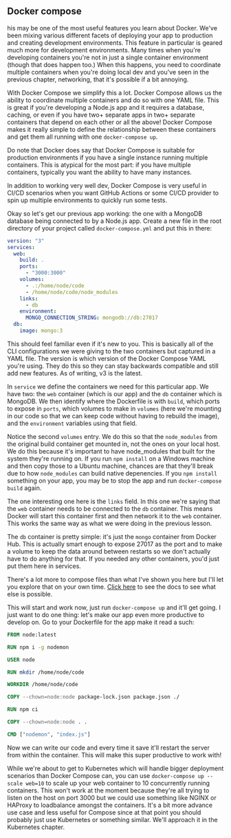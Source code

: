 ## Docker compose 

his may be one of the most useful features you learn about Docker. We've been mixing various different facets of deploying your app to production and creating development environments. This feature in particular is geared much more for development environments. Many times when you're developing containers you're not in just a single container environment (though that does happen too.) When this happens, you need to coordinate multiple containers when you're doing local dev and you've seen in the previous chapter, networking, that it's possible if a bit annoying.

With Docker Compose we simplify this a lot. Docker Compose allows us the ability to coordinate multiple containers and do so with one YAML file. This is great if you're developing a Node.js app and it requires a database, caching, or even if you have two+ separate apps in two+ separate containers that depend on each other or all the above! Docker Compose makes it really simple to define the relationship between these containers and get them all running with one `docker-compose up`.

Do note that Docker does say that Docker Compose is suitable for production environments if you have a single instance running multiple containers. This is atypical for the most part: if you have multiple containers, typically you want the ability to have many instances.

In addition to working very well dev, Docker Compose is very useful in CI/CD scenarios when you want GitHub Actions or some CI/CD provider to spin up multiple environments to quickly run some tests.

Okay so let's get our previous app working: the one with a MongoDB database being connected to by a Node.js app. Create a new file in the root directory of your project called `docker-compose.yml` and put this in there:

```yml
version: "3"
services:
  web:
    build: .
    ports:
      - "3000:3000"
    volumes:
      - .:/home/node/code
      - /home/node/code/node_modules
    links:
      - db
    environment:
      MONGO_CONNECTION_STRING: mongodb://db:27017
  db:
    image: mongo:3
```

This should feel familiar even if it's new to you. This is basically all of the CLI configurations we were giving to the two containers but captured in a YAML file. The version is which version of the Docker Compose YAML you're using. They do this so they can stay backwards compatible and still add new features. As of writing, v3 is the latest.

In `service` we define the containers we need for this particular app. We have two: the `web` container (which is our app) and the `db` container which is MongoDB. We then identify where the Dockerfile is with `build`, which ports to expose in `ports`, which volumes to make in `volumes` (here we're mounting in our code so that we can keep code without having to rebuild the image), and the `environment` variables using that field.

Notice the second `volumes` entry. We do this so that the `node_modules` from the original build container get mounted in, not the ones on your local host. We do this because it's important to have node_modules that built for the system they're running on. If you run `npm install` on a Windows machine and then copy those to a Ubuntu machine, chances are that they'll break due to how `node_modules` can build native depenencies. If you `npm install` something on your app, you may be to stop the app and run `docker-compose build` again.

The one interesting one here is the `links` field. In this one we're saying that the `web` container needs to be connected to the `db` container. This means Docker will start this container first and then network it to the `web` container. This works the same way as what we were doing in the previous lesson.

The `db` container is pretty simple: it's just the `mongo` container from Docker Hub. This is actually smart enough to expose 27017 as the port and to make a volume to keep the data around between restarts so we don't actually have to do anything for that. If you needed any other containers, you'd just put them here in services.

There's a lot more to compose files than what I've shown you here but I'll let you explore that on your own time. [Click here][compose] to see the docs to see what else is possible.

This will start and work now, just run `docker-compose up` and it'll get going. I just want to do one thing: let's make our app even more productive to develop on. Go to your Dockerfile for the app make it read a such:

```dockerfile
FROM node:latest

RUN npm i -g nodemon

USER node

RUN mkdir /home/node/code

WORKDIR /home/node/code

COPY --chown=node:node package-lock.json package.json ./

RUN npm ci

COPY --chown=node:node . .

CMD ["nodemon", "index.js"]
```

Now we can write our code and every time it save it'll restart the server from within the container. This will make this super productive to work with!

While we're about to get to Kubernetes which will handle bigger deployment scenarios than Docker Compose can, you can use `docker-compose up --scale web=10` to scale up your web container to 10 concurrently running containers. This won't work at the moment because they're all trying to listen on the host on port 3000 but we could use something like NGINX or HAProxy to loadbalance amongst the containers. It's a bit more advance use case and less useful for Compose since at that point you should probably just use Kubernetes or something similar. We'll approach it in the Kubernetes chapter.

[compose]: https://docs.docker.com/compose/compose-file/#compose-file-structure-and-examples